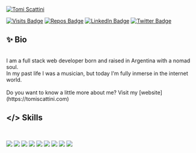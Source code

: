 [![Tomi Scattini](https://res.cloudinary.com/tomiscattini/image/upload/v1611706234/Portfolio/Asset_3_xmfakj.png)](https://www.tomiscattini.com/)

[![Visits Badge](https://badges.pufler.dev/visits/Tomasscattini/Tomasscattini)](https://badges.pufler.dev) [![Repos Badge](https://badges.pufler.dev/repos/Tomasscattini)](https://badges.pufler.dev) [![LinkedIn Badge](https://img.shields.io/badge/LinkedIn-informational?style=flat&logo=linkedin&logoColor=white&color=0D76A8)](https://www.linkedin.com/in/tomas-scattini/) [![Twitter Badge](https://img.shields.io/badge/Twitter-informational?style=flat&logo=twitter&logoColor=white&color=1CA2F1)](https://twitter.com/tomiscattini)

## ✨ Bio
<br/>
I am a full stack web developer born and raised in Argentina with a nomad soul.
<br>
In my past life I was a musician, but today I'm fully inmerse in the internet world.
<br/><br/>
Do you want to know a little more about me? Visit my [website](https://tomiscattini.com)

## </>  Skills
<br/>


![](https://img.shields.io/badge/HTML-informational?style=flat&logo=html5&logoColor=white&color=4AB197)
![](https://img.shields.io/badge/JavaScript-informational?style=flat&logo=JavaScript&logoColor=white&color=4AB197)
![](https://img.shields.io/badge/React-informational?style=flat&logo=react&logoColor=white&color=4AB197)
![](https://img.shields.io/badge/MongoDB-informational?style=flat&logo=MongoDB&logoColor=white&color=4AB197)
![](https://img.shields.io/badge/NodeJS-informational?style=flat&logo=node-js&logoColor=white&color=4AB197)
![](https://img.shields.io/badge/CSS-informational?style=flat&logo=css3&logoColor=white&color=4AB197)
![](https://img.shields.io/badge/Sass-informational?style=flat&logo=Sass&logoColor=white&color=4AB197)
![](https://img.shields.io/badge/GitHub-informational?style=flat&logo=GitHub&logoColor=white&color=4AB197)
![](https://img.shields.io/badge/Git-informational?style=flat&logo=git&logoColor=white&color=4AB197)

